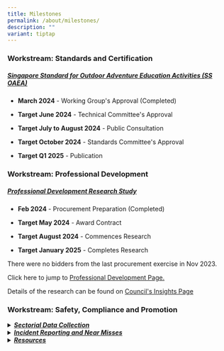 ```yaml
---
title: Milestones
permalink: /about/milestones/
description: ""
variant: tiptap
---
```

<h3><strong>Workstream: Standards and Certification</strong></h3>
<h5><em><u>Singapore Standard for Outdoor Adventure Education Activities (</u></em><a href="/resources/standards-and-guidelines/singapore-standard/" rel="noopener noreferrer nofollow" target="_blank">SS OAEA</a><em><u>)</u></em></h5>
<ul data-tight="true" class="tight">
<li>
<p><strong>March 2024</strong> - Working Group's Approval (Completed)</p>
</li>
<li>
<p><strong>Target June 2024</strong> - Technical Committee's Approval</p>
</li>
<li>
<p><strong>Target July to August 2024</strong> - Public Consultation</p>
</li>
<li>
<p><strong>Target October 2024</strong> - Standards Committee's Approval</p>
</li>
<li>
<p><strong>Target Q1 2025</strong> - Publication</p>
</li>
</ul>
<h3><strong>Workstream: Professional Development</strong></h3>
<h5><em><u>Professional Development Research Study</u></em></h5>
<ul data-tight="true" class="tight">
<li>
<p><strong>Feb 2024</strong> - Procurement Preparation (Completed)</p>
</li>
<li>
<p><strong>Target May 2024</strong> - Award Contract</p>
</li>
<li>
<p><strong>Target August 2024</strong> - Commences Research</p>
</li>
<li>
<p><strong>Target January 2025</strong> - Completes Research</p>
</li>
</ul>
<p>There were no bidders from the last procurement exercise in Nov 2023.</p>
<p>Click here to jump to <a href="/resources/professional-development/" rel="noopener noreferrer nofollow" target="_blank">Professional Development Page.</a>
</p>
<p>Details of the research can be found on <a href="/resources/learninghub/insights/" rel="noopener noreferrer nofollow" target="_blank">Council's Insights Page</a>
</p>
<h3><strong>Workstream: Safety, Compliance and Promotion</strong></h3>
<div data-type="detailGroup" class="isomer-accordion-group isomer-accordion isomer-accordion-white">
<details class="isomer-details">
<summary><strong><em><u>Sectorial Data Collection</u></em></strong>
</summary>
<div data-type="detailsContent" class="isomer-details-content">
<p>Aggregated data on demographics, programmes, participants and incidents.</p>
<ul data-tight="true" class="tight">
<li>
<p><strong>November 2023</strong> - Rolled out to 6 respondents for Phase
1, focusing on cohort camps and MOE challenge programmes.</p>
</li>
<li>
<p><strong>Target May 2024</strong> - Roll out Phase 2. Data extends to more
respondents and datafields, including overseas expeditions / camps and
more respondents</p>
</li>
<li>
<p><strong>Target April 2025</strong> - Roll out Phase 3. Data extends to
more respondents and datafields.</p>
</li>
</ul>
</div>
</details>
</div>
<div data-type="detailGroup" class="isomer-accordion-group isomer-accordion isomer-accordion-white">
<details class="isomer-details">
<summary><strong><em><u>Incident Reporting and Near Misses</u></em></strong>
</summary>
<div data-type="detailsContent" class="isomer-details-content">
<p>Concept Stage</p>
</div>
</details>
</div>
<div data-type="detailGroup" class="isomer-accordion-group isomer-accordion isomer-accordion-white">
<details class="isomer-details">
<summary><strong><em><u>Resources</u></em></strong>
</summary>
<div data-type="detailsContent" class="isomer-details-content">
<ul data-tight="true" class="tight">
<li>
<p><strong>December 2023</strong>: Developed 'Emergency Action Plan (EAP)
Best Practices' document for OAE providers.</p>
</li>
<li>
<p><strong>March 2024:</strong> Issued 'Advisory on Seasonal Heat Stress Management'
for OAE providers.</p>
</li>
<li>
<p><strong>Upcoming</strong>: TBC</p>
</li>
</ul>
<p></p>
</div>
</details>
</div>
<p></p>